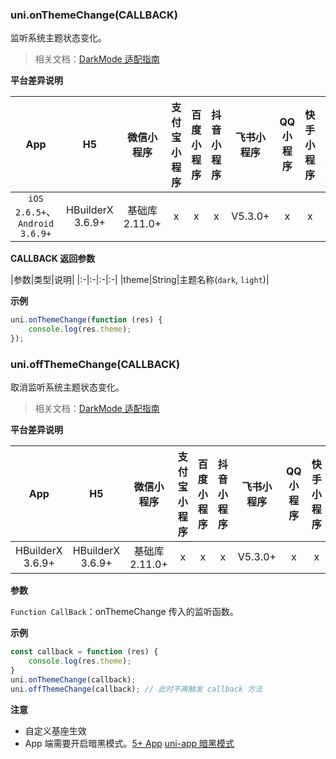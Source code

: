 ### uni.onThemeChange(CALLBACK)
监听系统主题状态变化。

> 相关文档：[DarkMode 适配指南](https://uniapp.dcloud.net.cn/tutorial/darkmode.html)

**平台差异说明**

|App|H5|微信小程序|支付宝小程序|百度小程序|抖音小程序|飞书小程序|QQ小程序|快手小程序|京东小程序|
|:-:|:-:|:-:|:-:|:-:|:-:|:-:|:-:|:-:|:-:|
|`iOS 2.6.5+`、`Android 3.6.9+`|HBuilderX 3.6.9+|基础库 2.11.0+|x|x|x|V5.3.0+|x|x|x|

**CALLBACK 返回参数**

|参数|类型|说明|
|:-|:-|:-|:-|
|theme|String|主题名称(`dark`, `light`)|

**示例**

```javascript
uni.onThemeChange(function (res) {
	console.log(res.theme);
});
```

### uni.offThemeChange(CALLBACK)
取消监听系统主题状态变化。

> 相关文档：[DarkMode 适配指南](https://uniapp.dcloud.net.cn/tutorial/darkmode.html)

**平台差异说明**

|App|H5|微信小程序|支付宝小程序|百度小程序|抖音小程序|飞书小程序|QQ小程序|快手小程序|京东小程序|
|:-:|:-:|:-:|:-:|:-:|:-:|:-:|:-:|:-:|:-:|
|HBuilderX 3.6.9+|HBuilderX 3.6.9+|基础库 2.11.0+|x|x|x|V5.3.0+|x|x|x|

**参数**

`Function CallBack`：onThemeChange 传入的监听函数。

**示例**

```javascript
const callback = function (res) {
	console.log(res.theme);
}
uni.onThemeChange(callback);
uni.offThemeChange(callback); // 此时不再触发 callback 方法
```

**注意**
- 自定义基座生效
- App 端需要开启暗黑模式。[5+ App](https://ask.dcloud.net.cn/article/36995) [uni-app 暗黑模式](https://uniapp.dcloud.net.cn/tutorial/darkmode.html#open-darkmode)
